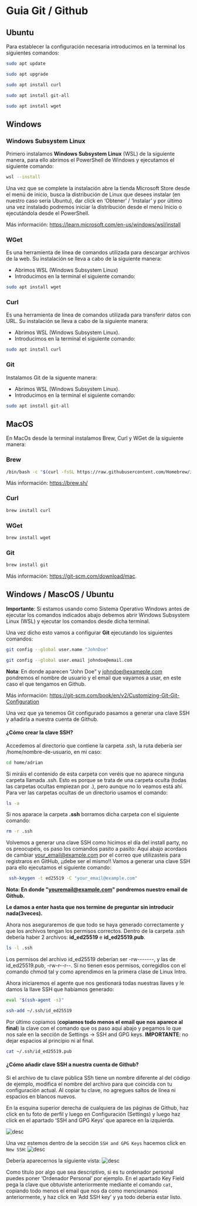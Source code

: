 # Guia Git / Github

## Ubuntu

Para establecer la configuración necesaria introducimos en la terminal los siguientes comandos:

```bash
sudo apt update
```

```bash
sudo apt upgrade
```

```bash
sudo apt install curl
```

```bash
sudo apt install git-all
```

```bash
sudo apt install wget
```


## Windows


### Windows Subsystem Linux
Primero instalamos **Windows Subsystem Linux** (WSL) de la siguiente manera, para ello abrimos el PowerShell de Windows y ejecutamos el siguiente comando:

```bash
wsl --install
```

Una vez que se complete la instalación abre la tienda Microsoft Store desde el menú de inicio, busca la distribución de Linux que desees instalar (en nuestro caso sería Ubuntu), dar click en ‘Obtener’ / ‘Instalar’ y por último una vez instalado podremos iniciar la distribución desde el menú Inicio o ejecutándola desde el PowerShell.


Más información: https://learn.microsoft.com/en-us/windows/wsl/install


### WGet
Es una herramienta de línea de comandos utilizada para descargar archivos de la web. Su instalación se lleva a cabo de la siguiente manera:
- Abrimos WSL (Windows Subsystem Linux)
- Introducimos en la terminal el siguiente comando:
```bash
sudo apt install wget
```

### Curl
Es una herramienta de línea de comandos utilizada para transferir datos con URL. Su instalación se lleva a cabo de la siguiente manera:

- Abrimos WSL (Windows Subsystem Linux).
- Introducimos en la terminal el siguiente comando: 

```bash
sudo apt install curl
```

### Git
Instalamos Git de la siguente manera:
- Abrimos WSL (Windows Subsystem Linux).
- Introducimos en la terminal el siguiente comando: 

```bash
sudo apt install git-all
```


## MacOS
En MacOs desde la terminal instalamos Brew, Curl y WGet de la siguiente manera: 

### Brew
```bash
/bin/bash -c "$(curl -fsSL https://raw.githubusercontent.com/Homebrew/install/HEAD/install.sh)"
```
Más información: https://brew.sh/

### Curl

```bash
brew install curl
```

### WGet

```bash
brew install wget
```

### Git

```bash
brew install git
```
Más información: https://git-scm.com/download/mac.

## Windows / MascOS / Ubuntu
**Importante**: Si estamos usando como Sistema Operativo Windows antes de ejecutar los comandos indicados abajo debemos abrir Windows Subsystem Linux (WSL) y ejecutar los comandos desde dicha terminal.

Una vez dicho esto vamos a configurar **Git** ejecutando los siguientes comandos:

```bash
git config --global user.name "JohnDoe"
```

```bash
git config --global user.email johndoe@email.com
```

**Nota**: En donde aparecen “John Doe” y johndoe@exameple.com pondremos el nombre de usuario y el email que vayamos a usar, en este caso el que tengamos en Github.

Más información: https://git-scm.com/book/en/v2/Customizing-Git-Git-Configuration


Una vez que ya tenemos Git configurado pasamos a generar una clave SSH y añadirla a nuestra cuenta de Github.

#### ¿Cómo crear la clave SSH?
Accedemos al directorio que contiene la carpeta .ssh, la ruta debería ser /home/nombre-de-usuario, en mi caso:

```bash
cd home/adrian
```

Si miráis el contenido de esta carpeta con veréis que no aparece ninguna carpeta llamada .ssh. Esto es porque se trata de una carpeta oculta (todas las carpetas ocultas empiezan por .), pero aunque no lo veamos está ahí. Para ver las carpetas ocultas de un directorio usamos el comando:

```bash
ls -a
```
Si nos aparace la carpeta **.ssh** borramos dicha carpeta con el siguiente comando:

```bash
rm -r .ssh
```
Volvemos a generar una clave SSH como hicimos el día del install party, no os preocupéis, os paso los comandos pasito a pasito:
Aquí abajo acordaos de cambiar your_email@example.com por el correo que utilizasteis para registraros en GitHub, ¡¡debe ser el mismo!! 
Vamos a generar una clave SSH para ello ejecutamos el siguiente comando:
```bash
 ssh-keygen -t ed25519 -C "your_email@example.com"
```

**Nota: En donde "youremail@example.com" pondremos nuestro email de Github.**

**Le damos a enter hasta que nos termine de preguntar sin introducir nada(3veces).**

Ahora nos aseguraremos de que todo se haya generado correctamente y que los archivos tengan los permisos correctos. 
Dentro de la carpeta .ssh debería haber 2 archivos: **id_ed25519** e **id_ed25519.pub**.

```bash
ls -l .ssh
```

Los permisos del archivo id_ed25519 deberían ser -rw-------, y las de id_ed25519.pub, -rw-r--r--. Si no tienen esos permisos, corregidlos con el comando chmod tal y como aprendimos en la primera clase de Linux Intro. 

Ahora iniciaremos el agente que nos gestionará todas nuestras llaves y le damos la llave SSH que habíamos generado: 

```bash
eval "$(ssh-agent -s)" 
```
```bash
ssh-add ~/.ssh/id_ed25519
```

Por último copiamos (**copiamos todo menos el email que nos aparece al final**) la clave con el comando que os paso aquí abajo y pegamos lo que nos sale en la sección de Settings -> SSH and GPG keys. **IMPORTANTE**: no dejar espacios al principio ni al final.

```bash
cat ~/.ssh/id_ed25519.pub
```
#### ¿Cómo añadir clave SSH a nuestra cuenta de Github?

Si el archivo de tu clave pública SSh tiene un nombre diferente al del código de ejemplo, modifica el nombre del archivo para que coincida con tu configuración actual. Al copiar tu clave, no agregues saltos de línea ni espacios en blancos nuevos.

En la esquina superior derecha de cualquiera de las páginas de Github, haz click en tu foto de perfil y luego en Configuración (Settings) y luego haz click en el apartado ‘SSH and GPG Keys’ que aparece en la izquierda.

![desc](https://res.cloudinary.com/mypath/image/upload/v1673485751/mypath-assets/222aa250-7588-49b8-af68-f6441bcd2bc7/userbar-account-settings_a6gbnw.png)

Una vez estemos dentro de la sección `SSH and GPG Keys` hacemos click en `New SSH`:
![desc](https://res.cloudinary.com/mypath/image/upload/v1673485808/mypath-assets/222aa250-7588-49b8-af68-f6441bcd2bc7/ssh-add-ssh-key-with-auth_jkzvoq.png)

Debería aparecernos la siguiente vista:
![desc](https://res.cloudinary.com/mypath/image/upload/v1673485974/mypath-assets/222aa250-7588-49b8-af68-f6441bcd2bc7/ssh-key-paste-with-type_bdudom.png)

Como título por algo que sea descriptivo, si es tu ordenador personal puedes poner ‘Ordenador Personal’ por ejemplo.
En el apartado Key Field pega la clave que obtuviste anteriormente mediante el comando `cat`, copiando todo menos el email que nos da como mencionamos anteriormente, y haz click en ‘Add SSH key’ y ya todo debería estar listo.














